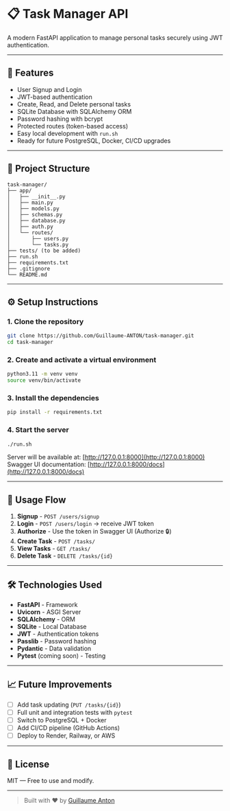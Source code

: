 # 📋 Task Manager API

A modern FastAPI application to manage personal tasks securely using JWT authentication.

---

## 🚀 Features

- User Signup and Login
- JWT-based authentication
- Create, Read, and Delete personal tasks
- SQLite Database with SQLAlchemy ORM
- Password hashing with bcrypt
- Protected routes (token-based access)
- Easy local development with `run.sh`
- Ready for future PostgreSQL, Docker, CI/CD upgrades

---

## 📁 Project Structure

```
task-manager/
├── app/
│   ├── __init__.py
│   ├── main.py
│   ├── models.py
│   ├── schemas.py
│   ├── database.py
│   ├── auth.py
│   └── routes/
│       ├── users.py
│       └── tasks.py
├── tests/ (to be added)
├── run.sh
├── requirements.txt
├── .gitignore
└── README.md
```

---

## ⚙️ Setup Instructions

### 1. Clone the repository

```bash
git clone https://github.com/Guillaume-ANTON/task-manager.git
cd task-manager
```

### 2. Create and activate a virtual environment

```bash
python3.11 -m venv venv
source venv/bin/activate
```

### 3. Install the dependencies

```bash
pip install -r requirements.txt
```

### 4. Start the server

```bash
./run.sh
```

Server will be available at: [http://127.0.0.1:8000](http://127.0.0.1:8000)  
Swagger UI documentation: [http://127.0.0.1:8000/docs](http://127.0.0.1:8000/docs)

---

## 🧲 Usage Flow

1. **Signup** - `POST /users/signup`
2. **Login** - `POST /users/login` → receive JWT token
3. **Authorize** - Use the token in Swagger UI (Authorize 🔒)
4. **Create Task** - `POST /tasks/`
5. **View Tasks** - `GET /tasks/`
6. **Delete Task** - `DELETE /tasks/{id}`

---

## 🛠 Technologies Used

- **FastAPI** - Framework
- **Uvicorn** - ASGI Server
- **SQLAlchemy** - ORM
- **SQLite** - Local Database
- **JWT** - Authentication tokens
- **Passlib** - Password hashing
- **Pydantic** - Data validation
- **Pytest** (coming soon) - Testing

---

## 📈 Future Improvements

- [ ] Add task updating (`PUT /tasks/{id}`)
- [ ] Full unit and integration tests with `pytest`
- [ ] Switch to PostgreSQL + Docker
- [ ] Add CI/CD pipeline (GitHub Actions)
- [ ] Deploy to Render, Railway, or AWS

---

## 📄 License

MIT — Free to use and modify.

---

> Built with ❤️ by [Guillaume Anton](https://github.com/Guillaume-ANTON)

